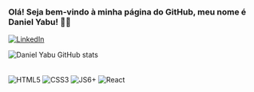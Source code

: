 ### Olá! Seja bem-vindo à minha página do GitHub, meu nome é Daniel Yabu! 👋😄




[![LinkedIn](https://img.shields.io/badge/LinkedIn-0077B5?style=for-the-badge&logo=linkedin&logoColor=white)](https://www.linkedin.com/in/daniel-yabu-b636a1240/)



![Daniel Yabu GitHub stats](https://github-readme-stats.vercel.app/api?username=danyabu21&show_icons=true&theme=tokyonight)



<div style="display: inline_block"><br/>
<img align="center" src="https://img.shields.io/badge/HTML5-E34F26?style=for-the-badge&logo=html5&logoColor=white" alt="HTML5"/>
<img align="center" src="https://img.shields.io/badge/CSS3-1572B6?style=for-the-badge&logo=css3&logoColor=white" alt="CSS3"/>
<img align="center" src="https://img.shields.io/badge/JavaScript-F7DF1E?style=for-the-badge&logo=javascript&logoColor=black" alt="JS6+"/>
<img align="center" src="https://img.shields.io/badge/React-20232A?style=for-the-badge&logo=react&logoColor=61DAFB" alt="React"/>
<!-- <img align="center" src="https://img.shields.io/badge/Bootstrap-563D7C?style=for-the-badge&logo=bootstrap&logoColor=white" alt="Bootstrap"/> -->


	
</div>

